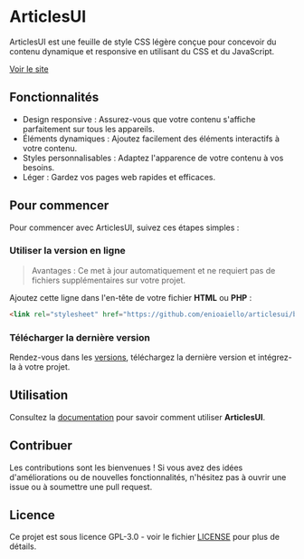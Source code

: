 # ArticlesUI

ArticlesUI est une feuille de style CSS légère conçue pour concevoir du contenu dynamique et responsive en utilisant du CSS et du JavaScript.

[Voir le site](https://enioaiello.github.io/articlesui)

## Fonctionnalités

- Design responsive : Assurez-vous que votre contenu s'affiche parfaitement sur tous les appareils.
- Éléments dynamiques : Ajoutez facilement des éléments interactifs à votre contenu.
- Styles personnalisables : Adaptez l'apparence de votre contenu à vos besoins.
- Léger : Gardez vos pages web rapides et efficaces.

## Pour commencer

Pour commencer avec ArticlesUI, suivez ces étapes simples :

### Utiliser la version en ligne

> Avantages : Ce met à jour automatiquement et ne requiert pas de fichiers supplémentaires sur votre projet.

Ajoutez cette ligne dans l'en-tête de votre fichier **HTML** ou **PHP** :

```html
<link rel="stylesheet" href="https://github.com/enioaiello/articlesui/blob/main/assets/css/articlesui.css">
```

### Télécharger la dernière version

Rendez-vous dans les [versions](https://github.com/enioaiello/articlesui/releases/latest), téléchargez la dernière version et intégrez-la à votre projet.

## Utilisation

Consultez la [documentation](https://articlesui.gitbook.io/demarrage-rapide-darticlesui/) pour savoir comment utiliser **ArticlesUI**.

## Contribuer

Les contributions sont les bienvenues ! Si vous avez des idées d'améliorations ou de nouvelles fonctionnalités, n'hésitez pas à ouvrir une issue ou à soumettre une pull request.

## Licence

Ce projet est sous licence GPL-3.0 - voir le fichier [LICENSE](LICENSE) pour plus de détails.
